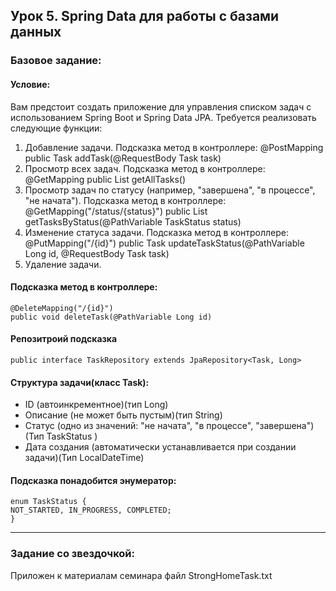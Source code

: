 ## Урок 5. Spring Data для работы с базами данных

### Базовое задание:

#### Условие:

Вам предстоит создать приложение для управления списком задач с использованием Spring Boot и Spring Data JPA. Требуется реализовать следующие функции:

1. Добавление задачи. Подсказка метод в контроллере: @PostMapping public Task addTask(@RequestBody Task task)
2. Просмотр всех задач. Подсказка метод в контроллере: @GetMapping public List<Task> getAllTasks()
3. Просмотр задач по статусу (например, "завершена", "в процессе", "не начата"). Подсказка метод в контроллере: @GetMapping("/status/{status}") public List<Task> getTasksByStatus(@PathVariable TaskStatus status)
4. Изменение статуса задачи. Подсказка метод в контроллере: @PutMapping("/{id}") public Task updateTaskStatus(@PathVariable Long id, @RequestBody Task task)
5. Удаление задачи.

#### Подсказка метод в контроллере:

    @DeleteMapping("/{id}")
    public void deleteTask(@PathVariable Long id)

#### Репозитроий подсказка

    public interface TaskRepository extends JpaRepository<Task, Long>

#### Структура задачи(класс Task):

- ID (автоинкрементное)(тип Long)
- Описание (не может быть пустым)(тип String)
- Статус (одно из значений: "не начата", "в процессе", "завершена")(Тип TaskStatus )
- Дата создания (автоматически устанавливается при создании задачи)(Тип LocalDateTime)

#### Подсказка понадобится энумератор:

    enum TaskStatus {
    NOT_STARTED, IN_PROGRESS, COMPLETED;
    }

---

### Задание со звездочкой:

Приложен к материалам семинара файл StrongHomeTask.txt
